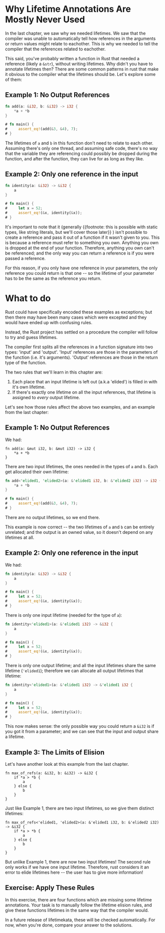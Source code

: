 # Why Lifetime Annotations Are Mostly Never Used

In the last chapter, we saw why we needed lifetimes. We saw that the compiler
was unable to automatically tell how references in the arguments or return
values might relate to eachother. This is why we needed to tell the compiler
that the references related to eachother.

This said, you've probably written a function in Rust that needed a reference
(likely a `&str`), without writing lifetimes. Why didn't you have to annotate
lifetimes then? There are some common patterns in rust that make it obvious to
the compiler what the lifetimes should be. Let's explore some of them:

## Example 1: No Output References

``` rust
fn add(a: &i32, b: &i32) -> i32 {
    *a + *b
}

# fn main() {
#     assert_eq!(add(&3, &4), 7);
# }
```

The lifetimes of `a` and `b` in this function don't need to relate to each other. Assuming there's only one thread,
and assuming safe code, there's no way that the variable they are referencing could possibly be dropped during the
function, and after the function, they can live for as long as they like.

## Example 2: Only one reference in the input


``` rust
fn identity(a: &i32) -> &i32 {
    a
}

# fn main() {
#     let x = 52;
#     assert_eq!(&x, identity(&x));
# }
```

It's important to note that it (generally
{{footnote: this is possible with static types, like string literals, but we'll cover those later}}
) isn't possible to create a reference and pass it out of a
function if it wasn't given to you. This is because a reference must refer
to something you own. Anything you own is dropped at the end of your function.
Therefore, anything you own can't be referenced; and the only way you can return a reference
is if you were passed a reference.

For this reason, if you only have one reference in your parameters, the only reference you
could return is that one -- so the lifetime of your parameter has to be the same as
the reference you return.

# What to do

Rust could have specifically encoded these examples as exceptions; but then
there may have been many cases which were excepted and they would have
ended up with confusing rules.

Instead, the Rust project has settled on a procedure the compiler will follow to try and guess lifetimes.

The compiler first splits all the references in a function signature into two types: 'input' and 'output'.
'Input' references are those in the parameters of the function (i.e. it's arguments). 'Output' references
are those in the return type of the function.

The two rules that we'll learn in this chapter are:

1. Each place that an input lifetime is left out (a.k.a 'elided') is filled in with it's own lifetime.
2. If there's exactly one lifetime on all the input references, that lifetime is assigned to *every* output lifetime.

Let's see how those rules affect the above two examples, and an example from the last chapter:

## Example 1: No Output References

We had:

``` rust,ignore
fn add(a: &mut i32, b: &mut i32) -> i32 {
    *a + *b
}
```

There are two input lifetimes, the ones needed in the types of `a` and `b`. Each get allocated their own lifetime:

``` rust
fn add<'elided1, 'elided2>(a: &'elided1 i32, b: &'elided2 i32) -> i32 {
    *a + *b
}

# fn main() {
#     assert_eq!(add(&3, &4), 7);
# }
```

There are no output lifetimes, so we end there.

This example is now correct -- the two lifetimes of `a` and `b` can be entirely unrelated;
and the output is an owned value, so it doesn't depend on any lifetimes at all.

## Example 2: Only one reference in the input

We had:

``` rust
fn identity(a: &i32) -> &i32 {
    a
}

# fn main() {
#     let x = 52;
#     assert_eq!(&x, identity(&x));
# }
```

There is only one input lifetime (needed for the type of `a`):

``` rust
fn identity<'elided1>(a: &'elided1 i32) -> &i32 {
    a
}

# fn main() {
#     let x = 52;
#     assert_eq!(&x, identity(&x));
# }
```

There is only one output lifetime; and all the input lifetimes share the same lifetime (`'elided1`);
therefore we can allocate all output lifetimes that lifetime:

``` rust
fn identity<'elided1>(a: &'elided1 i32) -> &'elided1 i32 {
    a
}

# fn main() {
#     let x = 52;
#     assert_eq!(&x, identity(&x));
# }
```

This now makes sense: the only possible way you could return a `&i32` is if you got it from a parameter;
and we can see that the input and output share a lifetime.

## Example 3: The Limits of Elision

Let's have another look at this example from the last chapter.

``` rust,ignore
fn max_of_refs(a: &i32, b: &i32) -> &i32 {
    if *a > *b {
        a
    } else {
        b
    }
}
```

Just like Example 1, there are two input lifetimes, so we give them
distinct lifetimes:

``` rust,ignore
fn max_of_refs<'elided1, 'elided2>(a: &'elided1 i32, b: &'elided2 i32) -> &i32 {
    if *a > *b {
        a
    } else {
        b
    }
}
```

But unlike Example 1, there are now two input lifetimes! The second rule
only works if we have one input lifetime. Therefore, rust considers it an
error to elide lifetimes here -- the user has to give more information!

## Exercise: Apply These Rules

In this exercise, there are four functions which are missing some lifetime annotations.
Your task is to manually follow the lifetime elision rules, and give these
functions lifetimes in the same way that the compiler would.

In a future release of lifetimekata, these will be checked automatically.
For now, when you're done, compare your answer to the solutions.


